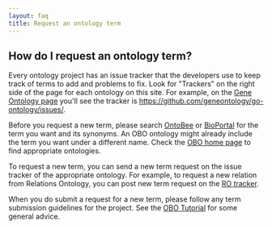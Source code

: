 ```yaml
---
layout: faq
title: Request an ontology term
---
```


## How do I request an ontology term?

Every ontology project has an issue tracker that the developers use to keep track of terms to add and problems to fix. Look for "Trackers" on the right side of the page for each ontology on this site. For example, on the [Gene Ontology page](http://obofoundry.org/ontology/go) you'll see the tracker is <https://github.com/geneontology/go-ontology/issues/>.

Before you request a new term, please search [OntoBee](https://ontobee.org) or [BioPortal](http://bioportal.bioontology.org) for the term you want and its synonyms. An OBO ontology might already include the term you want under a different name. Check the [OBO home page](http://obofoundry.org) to find appropriate ontologies.

To request a new term, you can send a new term request on the issue tracker of the appropriate ontology. For example, to request a new relation from Relations Ontology, you can post new term request on the [RO tracker](https://github.com/oborel/obo-relations/issues).

When you do submit a request for a new term, please follow any term submission guidelines for the project. See the [OBO Tutorial](https://github.com/jamesaoverton/obo-tutorial/blob/master/docs/ontology-development.md#filing-effective-term-requests-and-bug-reports) for some general advice.

